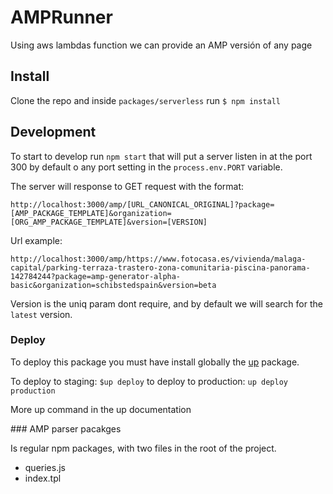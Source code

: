 # AMPRunner

Using aws lambdas function we can provide an AMP versión of any page


## Install

Clone the repo and inside `packages/serverless` run `$ npm install`

## Development

To start to develop run `npm start` that will put a server listen in at the port 300 by default o any port setting in the `process.env.PORT` variable.

The server will response to GET request with the format:

```
http://localhost:3000/amp/[URL_CANONICAL_ORIGINAL]?package=[AMP_PACKAGE_TEMPLATE]&organization=[ORG_AMP_PACKAGE_TEMPLATE]&version=[VERSION]
```

Url example:

```
http://localhost:3000/amp/https://www.fotocasa.es/vivienda/malaga-capital/parking-terraza-trastero-zona-comunitaria-piscina-panorama-142784244?package=amp-generator-alpha-basic&organization=schibstedspain&version=beta
```

Version is the uniq param dont require, and by default we will search for the `latest` version.

### Deploy

To deploy this package you must have install globally the [up](https://github.com/apex/up) package.

To deploy to staging: `$up deploy`
to deploy to production: `up deploy production`

More up command in the up documentation

### AMP parser pacakges

Is regular npm packages, with two files in the root of the project.

- queries.js
- index.tpl


